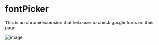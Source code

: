 # fontPicker
This is an chrome extension that help user to check google fonts on their page.


![image](https://user-images.githubusercontent.com/24827919/113497229-94ecbe00-951f-11eb-9e0a-9e2b314188a4.png)

